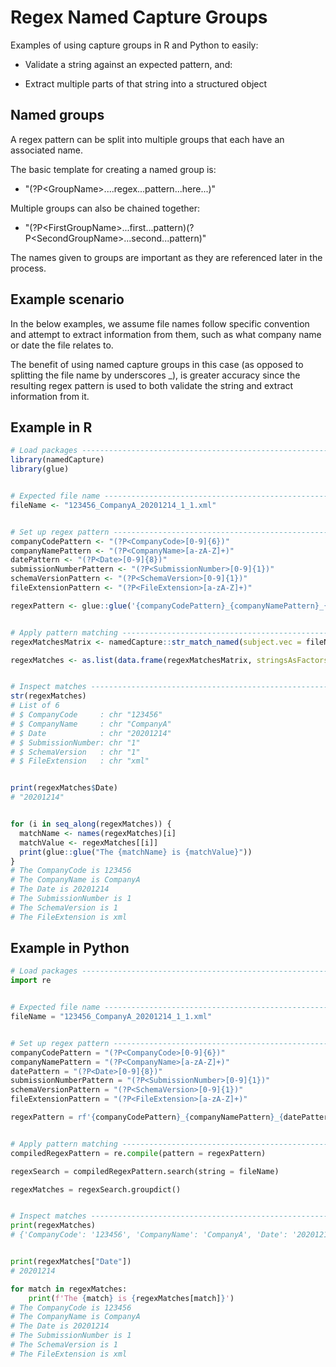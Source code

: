 # Regex Named Capture Groups
Examples of using capture groups in R and Python to easily:

- Validate a string against an expected pattern, and:

- Extract multiple parts of that string into a structured object


## Named groups
A regex pattern can be split into multiple groups that each have an associated name.

The basic template for creating a named group is:

- "(?P\<GroupName\>....regex...pattern...here...)"

Multiple groups can also be chained together:

- "(?P\<FirstGroupName\>...first...pattern)(?P\<SecondGroupName\>...second...pattern)"

The names given to groups are important as they are referenced later in the process.


## Example scenario
In the below examples, we assume file names follow specific convention and attempt to extract 
information from them, such as what company name or date the file relates to.

The benefit of using named capture groups in this case (as opposed to splitting the file name by underscores _),
is greater accuracy since the resulting regex pattern is used to both validate the string and extract information from it.


## Example in R
```R
# Load packages -----------------------------------------------------------------------------------------
library(namedCapture)
library(glue)


# Expected file name ------------------------------------------------------------------------------------
fileName <- "123456_CompanyA_20201214_1_1.xml"


# Set up regex pattern ----------------------------------------------------------------------------------
companyCodePattern <- "(?P<CompanyCode>[0-9]{6})"
companyNamePattern <- "(?P<CompanyName>[a-zA-Z]+)"
datePattern <- "(?P<Date>[0-9]{8})"
submissionNumberPattern <- "(?P<SubmissionNumber>[0-9]{1})"
schemaVersionPattern <- "(?P<SchemaVersion>[0-9]{1})"
fileExtensionPattern <- "(?P<FileExtension>[a-zA-Z]+)"

regexPattern <- glue::glue('{companyCodePattern}_{companyNamePattern}_{datePattern}_{submissionNumberPattern}_{schemaVersionPattern}.{fileExtensionPattern}')


# Apply pattern matching --------------------------------------------------------------------------------
regexMatchesMatrix <- namedCapture::str_match_named(subject.vec = fileName, pattern = regexPattern)

regexMatches <- as.list(data.frame(regexMatchesMatrix, stringsAsFactors = FALSE))


# Inspect matches ---------------------------------------------------------------------------------------
str(regexMatches)
# List of 6
# $ CompanyCode     : chr "123456"
# $ CompanyName     : chr "CompanyA"
# $ Date            : chr "20201214"
# $ SubmissionNumber: chr "1"
# $ SchemaVersion   : chr "1"
# $ FileExtension   : chr "xml"


print(regexMatches$Date)
# "20201214"


for (i in seq_along(regexMatches)) {
  matchName <- names(regexMatches)[i]
  matchValue <- regexMatches[[i]]
  print(glue::glue("The {matchName} is {matchValue}"))
}
# The CompanyCode is 123456
# The CompanyName is CompanyA
# The Date is 20201214
# The SubmissionNumber is 1
# The SchemaVersion is 1
# The FileExtension is xml

```


## Example in Python
```python
# Load packages -----------------------------------------------------------------------------------------
import re


# Expected file name ------------------------------------------------------------------------------------
fileName = "123456_CompanyA_20201214_1_1.xml"


# Set up regex pattern ----------------------------------------------------------------------------------
companyCodePattern = "(?P<CompanyCode>[0-9]{6})"
companyNamePattern = "(?P<CompanyName>[a-zA-Z]+)"
datePattern = "(?P<Date>[0-9]{8})"
submissionNumberPattern = "(?P<SubmissionNumber>[0-9]{1})"
schemaVersionPattern = "(?P<SchemaVersion>[0-9]{1})"
fileExtensionPattern = "(?P<FileExtension>[a-zA-Z]+)"

regexPattern = rf'{companyCodePattern}_{companyNamePattern}_{datePattern}_{submissionNumberPattern}_{schemaVersionPattern}.{fileExtensionPattern}'


# Apply pattern matching --------------------------------------------------------------------------------
compiledRegexPattern = re.compile(pattern = regexPattern)

regexSearch = compiledRegexPattern.search(string = fileName)

regexMatches = regexSearch.groupdict()


# Inspect matches ---------------------------------------------------------------------------------------
print(regexMatches)
# {'CompanyCode': '123456', 'CompanyName': 'CompanyA', 'Date': '20201214', 'SubmissionNumber': '1', 'SchemaVersion': '1', 'FileExtension': 'xml'}


print(regexMatches["Date"])
# 20201214

for match in regexMatches:
    print(f'The {match} is {regexMatches[match]}')
# The CompanyCode is 123456
# The CompanyName is CompanyA
# The Date is 20201214
# The SubmissionNumber is 1
# The SchemaVersion is 1
# The FileExtension is xml

```
